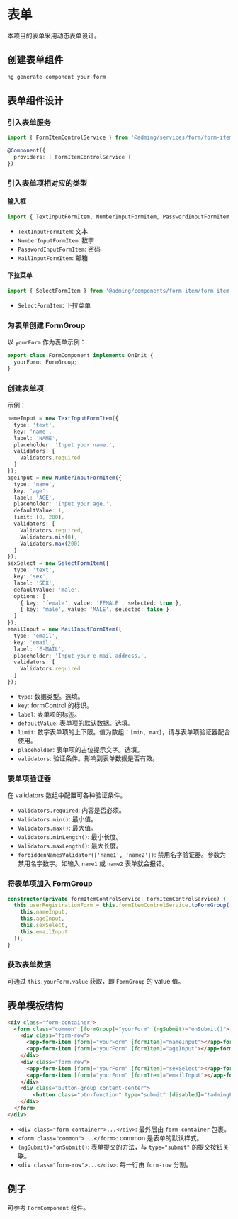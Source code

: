 # 表单

本项目的表单采用动态表单设计。

## 创建表单组件

```bash
ng generate component your-form
```

## 表单组件设计

### 引入表单服务

```typescript
import { FormItemControlService } from '@adming/services/form/form-item-control.service';

@Component({
  providers: [ FormItemControlService ]
})
```

### 引入表单项相对应的类型

#### 输入框

```typescript
import { TextInputFormItem, NumberInputFormItem, PasswordInputFormItem, MailInputFormItem } from '@adming/components/form-item/form-item-input';
```

- `TextInputFormItem`: 文本
- `NumberInputFormItem`: 数字
- `PasswordInputFormItem`: 密码
- `MailInputFormItem`: 邮箱

#### 下拉菜单

```typescript
import { SelectFormItem } from '@adming/components/form-item/form-item-select';
```

- `SelectFormItem`: 下拉菜单

### 为表单创建 FormGroup

以 `yourForm` 作为表单示例：

```typescript
export class FormComponent implements OnInit {
  yourForm: FormGroup;
}
```

### 创建表单项

示例：

```typescript
nameInput = new TextInputFormItem({
  type: 'text',
  key: 'name',
  label: 'NAME',
  placeholder: 'Input your name.',
  validators: [
    Validators.required
  ]
});
ageInput = new NumberInputFormItem({
  type: 'name',
  key: 'age',
  label: 'AGE',
  placeholder: 'Input your age.',
  defaultValue: 1,
  limit: [0, 200],
  validators: [
    Validators.required,
    Validators.min(0),
    Validators.max(200)
  ]
});
sexSelect = new SelectFormItem({
  type: 'text',
  key: 'sex',
  label: 'SEX',
  defaultValue: 'male',
  options: [
    { key: 'female', value: 'FEMALE', selected: true },
    { key: 'male', value: 'MALE', selected: false }
  ]
});
emailInput = new MailInputFormItem({
  type: 'email',
  key: 'email',
  label: 'E-MAIL',
  placeholder: 'Input your e-mail address.',
  validators: [
    Validators.required
  ]
});
```

- `type`: 数据类型。选填。
- `key`: formControl 的标识。
- `label`: 表单项的标签。
- `defaultValue`: 表单项的默认数据。选填。
- `limit`: 数字表单项的上下限。值为数组：`[min, max]`，请与表单项验证器配合使用。
- `placeholder`: 表单项的占位提示文字。选填。
- `validators`: 验证条件。影响到表单数据是否有效。

### 表单项验证器

在 validators 数组中配置可各种验证条件。

- `Validators.required`: 内容是否必须。
- `Validators.min()`: 最小值。
- `Validators.max()`: 最大值。
- `Validators.minLength()`: 最小长度。
- `Validators.maxLength()`: 最大长度。
- `forbiddenNamesValidator(['name1', 'name2'])`: 禁用名字验证器。参数为禁用名字数字。如输入 `name1` 或 `name2` 表单就会报错。

### 将表单项加入 FormGroup

```typescript
constructor(private formItemControlService: FormItemControlService) {
  this.userRegistrationForm = this.formItemControlService.toFormGroup([
    this.nameInput,
    this.ageInput,
    this.sexSelect,
    this.emailInput
  ]);
}
```

### 获取表单数据

可通过 `this.yourForm.value` 获取，即 `FormGroup` 的 value 值。

## 表单模板结构

```html
<div class="form-container">
  <form class="common" [formGroup]="yourForm" (ngSubmit)="onSubmit()">
    <div class="form-row">
      <app-form-item [form]="yourForm" [formItem]="nameInput"></app-form-item>
      <app-form-item [form]="yourForm" [formItem]="ageInput"></app-form-item>
    </div>
    <div class="form-row">
      <app-form-item [form]="yourForm" [formItem]="sexSelect"></app-form-item>
      <app-form-item [form]="yourForm" [formItem]="emailInput"></app-form-item>
    </div>
    <div class="button-group content-center">
        <button class="btn-function" type="submit" [disabled]="!admingForm.valid">Show</button>
    </div>
  </form>
</div>
```

- `<div class="form-container">...</div>`: 最外层由 `form-container` 包裹。
- `<form class="common">...</form>`: common 是表单的默认样式。
- `(ngSubmit)="onSubmit()`: 表单提交的方法，与 `type="submit"` 的提交按钮关联。
- `<div class="form-row">...</div>`: 每一行由 `form-row` 分割。

## 例子

可参考 `FormComponent` 组件。
